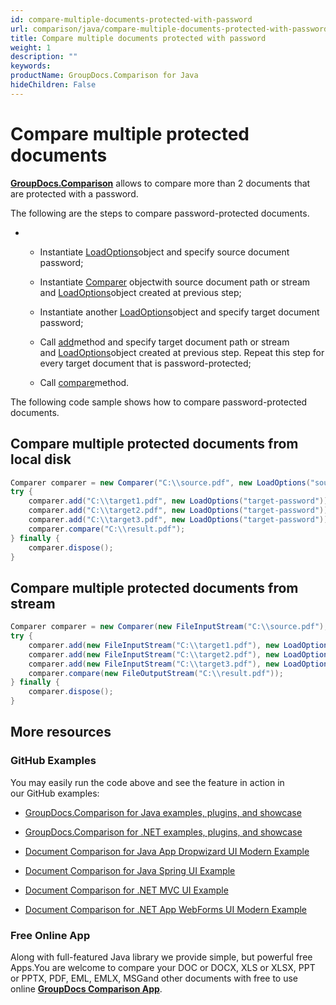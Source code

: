 ```yaml
---
id: compare-multiple-documents-protected-with-password
url: comparison/java/compare-multiple-documents-protected-with-password
title: Compare multiple documents protected with password
weight: 1
description: ""
keywords: 
productName: GroupDocs.Comparison for Java
hideChildren: False
---
```

# Compare multiple protected documents

**[GroupDocs.Comparison](https://products.groupdocs.com/comparison/java)** allows to compare more than 2 documents that are protected with a password.

The following are the steps to compare password-protected documents.

*   *   Instantiate [LoadOptions](https://apireference.groupdocs.com/comparison/java/com.groupdocs.comparison.options.load/LoadOptions)object and specify source document password;
        
    *   Instantiate [Comparer](https://apireference.groupdocs.com/comparison/java/com.groupdocs.comparison/Comparer) objectwith source document path or stream and [LoadOptions](https://apireference.groupdocs.com/comparison/java/com.groupdocs.comparison.options.load/LoadOptions)object created at previous step;
        
    *   Instantiate another [LoadOptions](https://apireference.groupdocs.com/comparison/java/com.groupdocs.comparison.options.load/LoadOptions)object and specify target document password;
        
    *   Call [add](https://apireference.groupdocs.com/comparison/java/com.groupdocs.comparison/Comparer#add(java.lang.String))method and specify target document path or stream and [LoadOptions](https://apireference.groupdocs.com/comparison/java/com.groupdocs.comparison.options.load/LoadOptions)object created at previous step. Repeat this step for every target document that is password-protected;
        
    *   Call [compare](https://apireference.groupdocs.com/comparison/java/com.groupdocs.comparison/Comparer#compare(java.lang.String))method.
        

The following code sample shows how to compare password-protected documents.

## Compare multiple protected documents from local disk

```csharp
Comparer comparer = new Comparer("C:\\source.pdf", new LoadOptions("source-password"));
try {
    comparer.add("C:\\target1.pdf", new LoadOptions("target-password"));
    comparer.add("C:\\target2.pdf", new LoadOptions("target-password"));
    comparer.add("C:\\target3.pdf", new LoadOptions("target-password"));
    comparer.compare("C:\\result.pdf");
} finally {
    comparer.dispose();
}
```

## Compare multiple protected documents from stream

```csharp
Comparer comparer = new Comparer(new FileInputStream("C:\\source.pdf"), new LoadOptions("source-password"));
try {
    comparer.add(new FileInputStream("C:\\target1.pdf"), new LoadOptions("target-password"));
    comparer.add(new FileInputStream("C:\\target2.pdf"), new LoadOptions("target-password"));
    comparer.add(new FileInputStream("C:\\target3.pdf"), new LoadOptions("target-password"));
    comparer.compare(new FileOutputStream("C:\\result.pdf"));
} finally {
    comparer.dispose();
}
```

## More resources

### GitHub Examples

You may easily run the code above and see the feature in action in our GitHub examples:

*   [GroupDocs.Comparison for Java examples, plugins, and showcase](https://github.com/groupdocs-comparison/GroupDocs.Comparison-for-Java)
    
*   [GroupDocs.Comparison for .NET examples, plugins, and showcase](https://github.com/groupdocs-comparison/GroupDocs.Comparison-for-.NET)
    
*   [Document Comparison for Java App Dropwizard UI Modern Example](https://github.com/groupdocs-comparison/GroupDocs.Comparison-for-Java-Dropwizard)
    
*   [Document Comparison for Java Spring UI Example](https://github.com/groupdocs-comparison/GroupDocs.Comparison-for-Java-Spring)
*   [Document Comparison for .NET MVC UI Example](https://github.com/groupdocs-comparison/GroupDocs.Comparison-for-.NET-MVC) 
    
*   [Document Comparison for .NET App WebForms UI Modern Example](https://github.com/groupdocs-comparison/GroupDocs.Comparison-for-.NET-WebForms) 
    

### Free Online App

Along with full-featured Java library we provide simple, but powerful free Apps.You are welcome to compare your DOC or DOCX, XLS or XLSX, PPT or PPTX, PDF, EML, EMLX, MSGand other documents with free to use online **[GroupDocs Comparison App](https://products.groupdocs.app/comparison)**.

